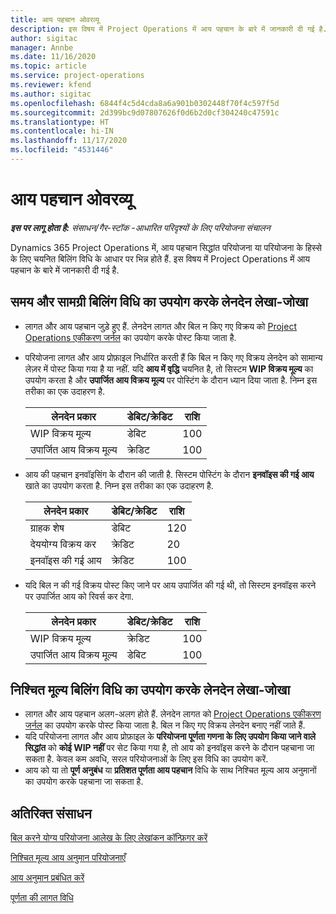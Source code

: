 ```yaml
---
title: आय पहचान ओवरव्यू
description: इस विषय में Project Operations में आय पहचान के बारे में जानकारी दी गई है.
author: sigitac
manager: Annbe
ms.date: 11/16/2020
ms.topic: article
ms.service: project-operations
ms.reviewer: kfend
ms.author: sigitac
ms.openlocfilehash: 6844f4c5d4cda8a6a901b0302448f70f4c597f5d
ms.sourcegitcommit: 2d399bc9d07807626f0d6b2d0cf304240c47591c
ms.translationtype: HT
ms.contentlocale: hi-IN
ms.lasthandoff: 11/17/2020
ms.locfileid: "4531446"
---
```

# <a name="revenue-recognition-overview"></a>आय पहचान ओवरव्यू

_**इस पर लागू होता है:** संसाधन/गैर-स्टॉक -आधारित परिदृश्यों के लिए परियोजना संचालन_

Dynamics 365 Project Operations में, आय पहचान सिद्धांत परियोजना या परियोजना के हिस्से के लिए चयनित बिलिंग विधि के आधार पर भिन्न होते हैं. इस विषय में Project Operations में आय पहचान के बारे में जानकारी दी गई है.

## <a name="transactions-accounted-using-time-and-material-billing-method"></a>समय और सामग्री बिलिंग विधि का उपयोग करके लेनदेन लेखा-जोखा

- लागत और आय पहचान जुड़े हुए हैं. लेनदेन लागत और बिल न किए गए विक्रय को [Project Operations एकीकरण जर्नल](../project-accounting/project-operations-integration-journal.md) का उपयोग करके पोस्ट किया जाता है.
- परियोजना लागत और आय प्रोफ़ाइल निर्धारित करती हैं कि बिल न किए गए विक्रय लेनदेन को सामान्य लेज़र में पोस्ट किया गया है या नहीं. यदि **आय में वृद्धि** चयनित है, तो सिस्टम **WIP विक्रय मूल्य** का उपयोग करता है और **उपार्जित आय विक्रय मूल्य** पर पोस्टिंग के दौरान ध्यान दिया जाता है. निम्न इस तरीका का एक उदाहरण है.  

  | लेनदेन प्रकार | डेबिट/क्रेडिट | राशि |
  | --- | --- | --- |
  | WIP विक्रय मूल्य | डेबिट | 100 |
  | उपार्जित आय विक्रय मूल्य | क्रेडिट | 100 |

- आय की पहचान इनवॉइसिंग के दौरान की जाती है. सिस्टम पोस्टिंग के दौरान **इनवॉइस की गई आय** खाते का उपयोग करता है. निम्न इस तरीका का एक उदाहरण है.  

  | लेनदेन प्रकार | डेबिट/क्रेडिट | राशि |
  | --- | --- | --- |
  | ग्राहक शेष | डेबिट | 120 |
  | देययोग्य विक्रय कर | क्रेडिट | 20 |
  | इनवॉइस की गई आय | क्रेडिट | 100 |

- यदि बिल न की गई विक्रय पोस्ट किए जाने पर आय उपार्जित की गई थी, तो सिस्टम इनवॉइस करने पर उपार्जित आय को रिवर्स कर देगा.

  | लेनदेन प्रकार | डेबिट/क्रेडिट | राशि |
  | --- | --- | --- |
  | WIP विक्रय मूल्य | क्रेडिट | 100 |
  | उपार्जित आय विक्रय मूल्य | डेबिट | 100 |

## <a name="transactions-accounted-using-the-fixed-price-billing-method"></a>निश्चित मूल्य बिलिंग विधि का उपयोग करके लेनदेन लेखा-जोखा

- लागत और आय पहचान अलग-अलग होते हैं. लेनदेन लागत को [Project Operations एकीकरण जर्नल](../project-accounting/project-operations-integration-journal.md) का उपयोग करके पोस्ट किया जाता है. बिल न किए गए विक्रय लेनदेन बनाए नहीं जाते हैं.
- यदि परियोजना लागत और आय प्रोफ़ाइल के **परियोजना पूर्णता गणना के लिए उपयोग किया जाने वाले सिद्धांत** को **कोई WIP नहीं** पर सेट किया गया है, तो आय को इनवॉइस करने के दौरान पहचाना जा सकता है. केवल कम अवधि, सरल परियोजनाओं के लिए इस विधि का उपयोग करें.
- आय को या तो **पूर्ण अनुबंध** या **प्रतिशत पूर्णता आय पहचान** विधि के साथ निश्चित मूल्य आय अनुमानों का उपयोग करके पहचाना जा सकता है.

## <a name="additional-resources"></a>अतिरिक्त संसाधन
[बिल करने योग्य परियोजना आलेख के लिए लेखांकन कॉन्फ़िगर करें](../project-accounting/configure-accounting-billable-projects.md)

[निश्चित मूल्य आय अनुमान परियोजनाएँ](rev-rec-percentage-completion-method.md)

[आय अनुमान प्रबंधित करें](rev-rec-completed-contract-method.md)

[पूर्णता की लागत विधि](cost-complete-methods.md)
